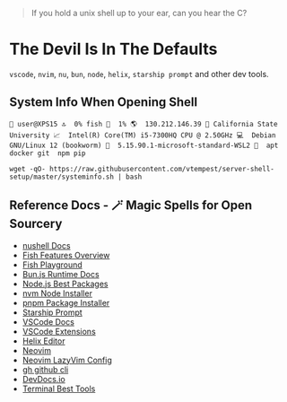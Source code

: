 
> If you hold a unix shell up to your ear, can you hear the C?

# The Devil Is In The Defaults

`vscode`, `nvim`, `nu`, `bun`, `node`, `helix`, `starship prompt` and other dev tools. 

## System Info When Opening Shell

    👤 user@XPS15 🔝  0% fish 📁  1% 🌎  130.212.146.39 👮 California State University 📈  Intel(R) Core(TM) i5-7300HQ CPU @ 2.50GHz 💻  Debian GNU/Linux 12 (bookworm) 🔧  5.15.90.1-microsoft-standard-WSL2 🚀  apt docker git  npm pip

`wget -qO- https://raw.githubusercontent.com/vtempest/server-shell-setup/master/systeminfo.sh | bash`


## Reference Docs - 🪄 Magic Spells for Open Sourcery 

- [nushell Docs](https://www.nushell.sh/book/)
- [Fish Features Overview](https://medium.com/the-glitcher/fish-shell-3ec1a6cc6128)
- [Fish Playground](https://rootnroll.com/d/fish-shell/)
- [Bun.js Runtime Docs](https://bun.sh/docs)
- [Node.js Best Packages](https://github.com/sindresorhus/awesome-nodejs)
- [nvm Node Installer](https://github.com/nvm-sh/nvm)
- [pnpm Package Installer](https://pnpm.io/pnpm-cli)
- [Starship Prompt](https://starship.rs/guide/#%F0%9F%9A%80-installation)
- [VSCode Docs](https://code.visualstudio.com/docs)
- [VSCode Extensions](https://marketplace.visualstudio.com/search?target=VSCode&category=All%20categories&sortBy=Installs)
- [Helix Editor](https://docs.helix-editor.com)
- [Neovim](https://github.com/neovim/neovim)
- [Neovim LazyVim Config](https://www.lazyvim.org/keymaps)
- [gh github cli](https://cli.github.com/manual/gh) 
- [DevDocs.io](https://devdocs.io/)
- [Terminal Best Tools](https://github.com/k4m4/terminals-are-sexy)



